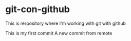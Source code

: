 # git-con-github
This is rerpository where I'm working with git with github

This is my first commit
A new commit from remote
